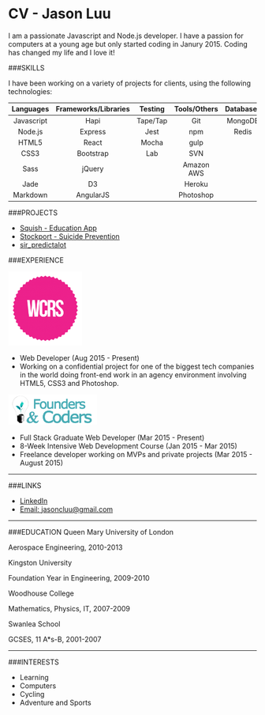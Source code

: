 # CV - Jason Luu

I am a passionate Javascript and Node.js developer. I have a passion for computers at a young age but only started coding in Janury 2015. Coding has changed my life and I love it!

###SKILLS

I have been working on a variety of projects for clients, using the following technologies:

| Languages | Frameworks/Libraries | Testing   | Tools/Others | Databases |
|:---------:|:--------------------:|:---------:|:------------:|:---------:|
| Javascript| Hapi                 | Tape/Tap  | Git          | MongoDB   |
| Node.js   | Express              | Jest      | npm          | Redis     |
| HTML5     | React                | Mocha     | gulp         | |
| CSS3      | Bootstrap            | Lab       | SVN          | |
| Sass      | jQuery               |           | Amazon AWS   | |
| Jade      | D3                   |           | Heroku       | |
| Markdown  | AngularJS            |           | Photoshop    | |

###PROJECTS

- [Squish - Education App](http://pajoa.herokuapp.com/)
- [Stockport - Suicide Prevention](http://www.stockportsuicideprevention.org.uk/)
- [sir_predictalot](https://github.com/the-knights-of-the-reactangular-table/sir_predictalot/tree/development)

###EXPERIENCE

<img src="https://github.com/Neats29/CV/blob/master/experience/wcrs.png" width="150">

- Web Developer (Aug 2015 - Present)
- Working on a confidential project for one of the biggest tech companies in the world doing front-end work in an agency environment involving HTML5, CSS3 and Photoshop.

<img src="https://github.com/Neats29/CV/blob/master/experience/fac.png" width="180">

- Full Stack Graduate Web Developer (Mar 2015 - Present)
- 8-Week Intensive Web Development Course (Jan 2015 - Mar 2015)
- Freelance developer working on MVPs and private projects (Mar 2015 - August 2015)

--- 

###LINKS

- [LinkedIn](https://uk.linkedin.com/in/jasoncluu)
- [Email: jasoncluu@gmail.com](mailto:jasoncluu@gmail.com)

---

###EDUCATION
Queen Mary University of London

Aerospace Engineering, 2010-2013

Kingston University

Foundation Year in Engineering, 2009-2010

Woodhouse College

Mathematics, Physics, IT, 2007-2009

Swanlea School

GCSES, 11 A*s-B, 2001-2007

---
###INTERESTS
* Learning
* Computers
* Cycling
* Adventure and Sports

